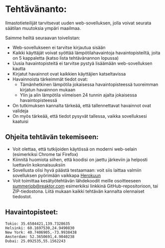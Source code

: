 # Tehtävänanto:

Ilmastotieteilijät tarvitsevat uuden web-sovelluksen, jolla voivat seurata säätilan muutoksia ympäri maailmaa.

Saimme heiltä seuraavan toivelistan:

- Web-sovellukseen ei tarvitse kirjautua sisään
- Kaikki käyttäjät voivat syöttää lämpötilahavaintoja havaintopisteiltä, joita on 5 kappaletta (katso lista tehtävänannon lopussa)
- Uusia havaintopisteitä ei tarvitse pystyä lisäämään web-sovelluksen kautta
- Kirjatut havainnot ovat kaikkien käyttäjien katseltavissa
- Havainnoista tärkeimmät tiedot ovat:
  - Tämänhetkinen lämpötila jokaisessa havaintopisteessä tuoreimman kirjatun havainnon mukaan
  - Ylin ja alin lämpötila viimeisen 24 tunnin ajalta jokaisessa havaintopisteessä
- On tutkimuksen kannalta tärkeää, että tallennettavat havainnot ovat valideja
- On myös tärkeää, että tiedot pysyvät tallessa, vaikka sovelluksesi kaatuisi

## Ohjeita tehtävän tekemiseen:

- Voit olettaa, että tutkijoiden käytössä on moderni web-selain (esimerkiksi Chrome tai Firefox)
- Kiinnitä huomiota siihen, että koodisi on jaettu järkeviin ja helposti luettaviin kokonaisuuksiin
- Sovellusta olisi hyvä päästä testaamaan: voit siis laittaa valmiin sovelluksen pyörimään vaikkapa [Herokuun](https://www.heroku.com/)
- Voit toimittaa kesätyötehtävän lähdekoodit meille osoitteeseen summerjob@reaktor.com esimerkiksi linkkinä GitHub-repositorioon, tai ZIP-tiedostona. Liitä mukaan kaikki tehtävän kannalta olennaiset tiedostot.

## Havaintopisteet:

```
Tokio: 35.6584421,139.7328635
Helsinki: 60.1697530,24.9490830
New York: 40.7406905,-73.9938438
Amsterdam: 52.3650691,4.9040238
Dubai: 25.092535,55.1562243
```
